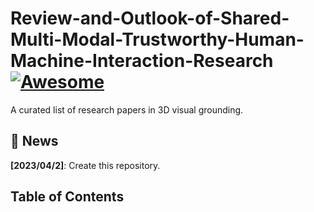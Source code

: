 # Review-and-Outlook-of-Shared-Multi-Modal-Trustworthy-Human-Machine-Interaction-Research[![Awesome](https://cdn.rawgit.com/sindresorhus/awesome/d7305f38d29fed78fa85652e3a63e154dd8e8829/media/badge.svg)](https://github.com/XingfuCao/Review-and-Outlook-of-Shared-Multi-Modal-Trustworthy-Human-Machine-Interaction-Research)

A curated list of research papers in 3D visual grounding.

## 💬 News
**[2023/04/2]**: Create this repository.

## Table of Contents

<!-- 1. First Author. **Paper Name**. Conf. [[Paper]]() [[Code]]() [[Website]]() -->
